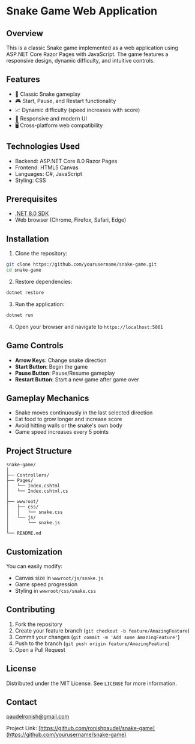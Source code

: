 # Snake Game Web Application

## Overview

This is a classic Snake game implemented as a web application using ASP.NET Core Razor Pages with JavaScript. The game features a responsive design, dynamic difficulty, and intuitive controls.

## Features

- 🐍 Classic Snake gameplay
- 🎮 Start, Pause, and Restart functionality
- 📈 Dynamic difficulty (speed increases with score)
- 🎨 Responsive and modern UI
- 🖥️ Cross-platform web compatibility

## Technologies Used

- Backend: ASP.NET Core 8.0 Razor Pages
- Frontend: HTML5 Canvas
- Languages: C#, JavaScript
- Styling: CSS

## Prerequisites

- [.NET 8.0 SDK](https://dotnet.microsoft.com/download/dotnet/8.0)
- Web browser (Chrome, Firefox, Safari, Edge)

## Installation

1. Clone the repository:

```bash
git clone https://github.com/yourusername/snake-game.git
cd snake-game
```

2. Restore dependencies:

```bash
dotnet restore
```

3. Run the application:

```bash
dotnet run
```

4. Open your browser and navigate to `https://localhost:5001`

## Game Controls

- **Arrow Keys**: Change snake direction
- **Start Button**: Begin the game
- **Pause Button**: Pause/Resume gameplay
- **Restart Button**: Start a new game after game over

## Gameplay Mechanics

- Snake moves continuously in the last selected direction
- Eat food to grow longer and increase score
- Avoid hitting walls or the snake's own body
- Game speed increases every 5 points

## Project Structure

```
snake-game/
│
├── Controllers/
├── Pages/
│   └── Index.cshtml
│   └── Index.cshtml.cs
│
├── wwwroot/
│   ├── css/
│   │   └── snake.css
│   └── js/
│       └── snake.js
│
└── README.md
```

## Customization

You can easily modify:

- Canvas size in `wwwroot/js/snake.js`
- Game speed progression
- Styling in `wwwroot/css/snake.css`

## Contributing

1. Fork the repository
2. Create your feature branch (`git checkout -b feature/AmazingFeature`)
3. Commit your changes (`git commit -m 'Add some AmazingFeature'`)
4. Push to the branch (`git push origin feature/AmazingFeature`)
5. Open a Pull Request

## License

Distributed under the MIT License. See `LICENSE` for more information.

## Contact

paudelronish@gmail.com

Project Link: [https://github.com/ronishpaudel/snake-game](https://github.com/yourusername/snake-game)
